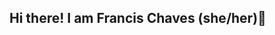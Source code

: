 ## Hi there! I am Francis Chaves (she/her)👋

<!--
**Francis-Chaves/Francis-Chaves** is a ✨ _special_ ✨ repository because its `README.md` (this file) appears on your GitHub profile.

Here are some ideas to get you started:

- 🔭 I’m  a postdoctoral hellow at Colorado State University. I am currently working on analysing data on a long-term experiment on the response of plant communities to fire and grazing at Kruger National Park in South Africa.
- 🌱 I’m currently learning the best practices for reproducible science and collaboration and synthesis
- 👯 I’m looking to collaborate on applying science to real world issues.
- 🤔 I’m looking for help with getting more proficient with GitHub.
- 😄 Pronouns: she/her
- ⚡ Fun fact: I love cats!!
-->
